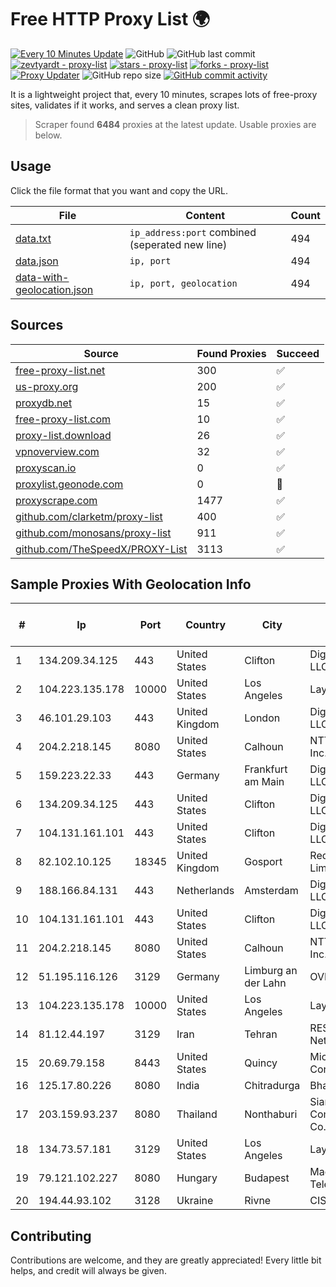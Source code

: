 
# Free HTTP Proxy List 🌍

[![Every 10 Minutes Update](https://github.com/mertguvencli/http-proxy-list/actions/workflows/main.yml/badge.svg?branch=main)](https://github.com/mertguvencli/http-proxy-list/actions/workflows/main.yml)
![GitHub](https://img.shields.io/github/license/mertguvencli/http-proxy-list)
![GitHub last commit](https://img.shields.io/github/last-commit/mertguvencli/http-proxy-list)
[![zevtyardt - proxy-list](https://img.shields.io/static/v1?label=zevtyardt&message=proxy-list&color=blue&logo=github)](https://github.com/zevtyardt/proxy-list "Go to GitHub repo")
[![stars - proxy-list](https://img.shields.io/github/stars/zevtyardt/proxy-list?style=social)](https://github.com/zevtyardt/proxy-list)
[![forks - proxy-list](https://img.shields.io/github/forks/zevtyardt/proxy-list?style=social)](https://github.com/zevtyardt/proxy-list)
[![Proxy Updater](https://github.com/zevtyardt/proxy-list/workflows/Proxy%20Updater/badge.svg)](https://github.com/zevtyardt/proxy-list/actions?query=workflow:"Proxy+Updater")
![GitHub repo size](https://img.shields.io/github/repo-size/zevtyardt/proxy-list)
[![GitHub commit activity](https://img.shields.io/github/commit-activity/m/zevtyardt/proxy-list?logo=commits)](https://github.com/zevtyardt/proxy-list/commits/main)

It is a lightweight project that, every 10 minutes, scrapes lots of free-proxy sites, validates if it works, and serves a clean proxy list.

> Scraper found **6484** proxies at the latest update. Usable proxies are below.

## Usage

Click the file format that you want and copy the URL.

|File|Content|Count|
|----|-------|-----|
|[data.txt](https://raw.githubusercontent.com/mertguvencli/http-proxy-list/main/proxy-list/data.txt)|`ip_address:port` combined (seperated new line)|494|
|[data.json](https://raw.githubusercontent.com/mertguvencli/http-proxy-list/main/proxy-list/data.json)|`ip, port`|494|
|[data-with-geolocation.json](https://raw.githubusercontent.com/mertguvencli/http-proxy-list/main/proxy-list/data-with-geolocation.json)|`ip, port, geolocation`|494|

## Sources

|Source|Found Proxies|Succeed|
|------|-------------|-------|
|[free-proxy-list.net](https://free-proxy-list.net)|300|✅|
|[us-proxy.org](https://www.us-proxy.org)|200|✅|
|[proxydb.net](http://proxydb.net)|15|✅|
|[free-proxy-list.com](https://free-proxy-list.com/?page=&port=&type%5B%5D=http&type%5B%5D=https&up_time=0&search=Search)|10|✅|
|[proxy-list.download](https://www.proxy-list.download/HTTP)|26|✅|
|[vpnoverview.com](https://vpnoverview.com/privacy/anonymous-browsing/free-proxy-servers)|32|✅|
|[proxyscan.io](https://www.proxyscan.io)|0|✅|
|[proxylist.geonode.com](https://proxylist.geonode.com/api/proxy-list?limit=300&page=1&sort_by=lastChecked&sort_type=desc&protocols=http,https)|0|🚫|
|[proxyscrape.com](https://api.proxyscrape.com/v2/?request=displayproxies&protocol=http&timeout=10000&country=all&ssl=all&anonymity=all)|1477|✅|
|[github.com/clarketm/proxy-list](https://raw.githubusercontent.com/clarketm/proxy-list/master/proxy-list-raw.txt)|400|✅|
|[github.com/monosans/proxy-list](https://raw.githubusercontent.com/monosans/proxy-list/main/proxies/http.txt)|911|✅|
|[github.com/TheSpeedX/PROXY-List](https://raw.githubusercontent.com/TheSpeedX/PROXY-List/master/http.txt)|3113|✅|


## Sample Proxies With Geolocation Info

|#|Ip|Port|Country|City|Internet Service Provider|
|-|--|----|-------|----|-------------------------|
|1|134.209.34.125|443|United States|Clifton|DigitalOcean, LLC|
|2|104.223.135.178|10000|United States|Los Angeles|LayerHost|
|3|46.101.29.103|443|United Kingdom|London|DigitalOcean, LLC|
|4|204.2.218.145|8080|United States|Calhoun|NTT America, Inc.|
|5|159.223.22.33|443|Germany|Frankfurt am Main|DigitalOcean, LLC|
|6|134.209.34.125|443|United States|Clifton|DigitalOcean, LLC|
|7|104.131.161.101|443|United States|Clifton|DigitalOcean, LLC|
|8|82.102.10.125|18345|United Kingdom|Gosport|Redstation Limited|
|9|188.166.84.131|443|Netherlands|Amsterdam|DigitalOcean, LLC|
|10|104.131.161.101|443|United States|Clifton|DigitalOcean, LLC|
|11|204.2.218.145|8080|United States|Calhoun|NTT America, Inc.|
|12|51.195.116.126|3129|Germany|Limburg an der Lahn|OVH SAS|
|13|104.223.135.178|10000|United States|Los Angeles|LayerHost|
|14|81.12.44.197|3129|Iran|Tehran|RESPINA Networks|
|15|20.69.79.158|8443|United States|Quincy|Microsoft Corporation|
|16|125.17.80.226|8080|India|Chitradurga|Bharti Airtel|
|17|203.159.93.237|8080|Thailand|Nonthaburi|Siamdata Communication Co., ltd.|
|18|134.73.57.181|3129|United States|Los Angeles|LayerHost|
|19|79.121.102.227|8080|Hungary|Budapest|Magyar Telekom plc.|
|20|194.44.93.102|3128|Ukraine|Rivne|CIS-RV|



## Contributing

Contributions are welcome, and they are greatly appreciated! Every
little bit helps, and credit will always be given.

